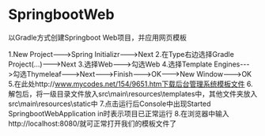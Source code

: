 # SpringbootWeb
以Gradle方式创建Springboot Web项目，并应用网页模板

1.New Project--->Spring Initializr--->Next
2.在Type右边选择Gradle Project(...)--->Next
3.选择Web--->勾选Web
4.选择Template Engines--->勾选Thymeleaf--->Next--->Finish--->OK--->New Window--->OK
5.在此处http://www.mycodes.net/154/9651.htm下载后台管理系统模板文件
6.解包后，将一级目录文件放入src\main\resources\templates中，其他文件夹放入src\main\resources\static中
7.点击运行后Console中出现Started SpringbootWebApplication in时表示项目已正常运行
8.在浏览器中输入http://localhost:8080/就可正常打开我们的模板文件了
